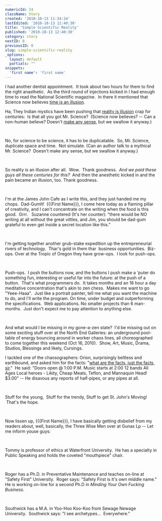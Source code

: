 ```yaml
---
numericId: 24
className: Story
created: '2010-10-13 11:34:24'
lastEdited: '2010-10-13 12:40:30'
title: 'Simple Scientific Reality'
published: '2010-10-13 12:40:30'
category: story
nextID: 0
previousID: 0
slug: simple-scientific-reality
_options:
  layout: default
  partials: ""
snippets:
  'first name': 'first name'
---
```

 I had another dentist appointment.&nbsp; It took about two hours for them to find the right anasthetic.&nbsp; As the third round of injections kicked in I had enough time to read the National Scientific magazine.&nbsp; In there it mentioned that Science now believes [time is an illusion][0].

Ha, They Indian mystics have been pushing that [reality is illusion][1] crap for centuries:&nbsp; Is that all you got Mr. Science?&nbsp; (Science now believes? -- Can a non-human believe? Doesn't [make any sense][2], but we swallow it anyway.)

&nbsp;

No, for science to be science, it has to be duplicatable.&nbsp; So, Mr. Science, duplicate space and time.&nbsp; Not simulate. (Can an author talk to a mythical Mr. Science?&nbsp; Doesn't make any sense, but we swallow it anyway.)

&nbsp;

So reality is an illusion after all.&nbsp; Wow.&nbsp; Thank goodness. &nbsp;_And we paid these guys all these centuries for this?_&nbsp; And then the anesthetic kicked in and the pain became an illusion, too. Thank goodness.

&nbsp;

I'm at the James John Cafe as I write this, and they just handed me my chops.&nbsp; Dad-GumIt!&nbsp; {{{First Name}}}, I come here today as a flaming pillar of creativity, and I can't concentrate on the writing when the food is this good.&nbsp; Grrr. &nbsp; Suzanne countered (It's her counter): &quot;there would be NO writing at all without the great vittles, and Jim, you should be dad-gum grateful to even get inside a secret location like this.&quot;

&nbsp;

I'm getting together another grub-stake expedition up the entrepreneurial rivers of technology.&nbsp; Thar's gold in them thar&nbsp; business opportunities.&nbsp; Biz-ops. Over at the Tropic of Oregon they have grow-ops.&nbsp; I look for push-ops.

&nbsp;

Push-ops.&nbsp; I push the buttons now, and the buttons I push make a 'puter do something fun, interesting or useful far into the future: at the push of a button.&nbsp; That's what programmers do.&nbsp; It takes months and an 18 hour a day meditative concentration that's akin to zen chess. &nbsp;Makes me want to go &quot;Yeee-Haaa&quot;.&nbsp; Just like a portrait painter, tell me what you want the machine to do, and I'll write the program. On time, under budget and outperforming the specifications.&nbsp; Web applications. No smaller projects than 6 man-months.&nbsp; Just don't expect me to pay attention to anything else.

&nbsp;

And what would I be missing in my gone-a-zen state?&nbsp; I'd be missing out on some exciting stuff over at the North End Galleries: an underground pool-table of energy bouncing around in worker chaos lines, all choreographed to come together this weekend (Oct 16, 2010).&nbsp; Show, Art, Music, Drama, Studios, Blessings and likely, Cursings.

I tackled one of the chaosographers: Orion, surprisingly beltless and earthbound, and asked him for the facts: &quot;[what are the facts, just the facts, sir][3].&quot; &nbsp;He said: &quot;Doors open @ 1:00 P.M. Music starts at 2:00 12 bands All Ages Local heroes - Likity, Cheap Meats, Teflon, and Mannaquin Head! $3.00&quot; -- He disavous any reports of half-pipes, or any pipes at all.&nbsp;

&nbsp;

Stuff for the young,&nbsp; Stuff for the trendy, Stuff to get St. John's Moving! &nbsp;That's the hope.

&nbsp;

Now lissen up, {{{First Name}}}, I have basically getting disbelief from my readers about, well, basically, the Three Wise Men over at Gunas Lp -- Let me inform youse guys:

&nbsp;

Tommy is professor of ethics at Waterfront University.&nbsp; He has a specialty in Public Speaking and holds the coveted &quot;mouthpiece&quot; chair.

&nbsp;

Roger has a Ph.D. in Preventative Maintenance and teaches on-line at &quot;Safety First&quot; University.&nbsp; Roger says: &quot;Safety First is it's own middle name.&quot; He is working on-line for a second Ph.D in _Minding Your Own Fucking Business_.

&nbsp;

Southwick has a M.A. in Yoo-Hoo Koo-Koo from Sewage Newage University.&nbsp; Southwick says: &quot;I see archetypes...&nbsp; Everywhere.&quot;

&nbsp;

&nbsp;

&nbsp;

[0]: http://www.scientificamerican.com/article.cfm?id=is-time-an-illusion
[1]: http://en.wikipedia.org/wiki/Maya_(illusion)
[2]: http://www.dougobriensblog.com/reverse-meta-model-selectional-restriction-violation/
[3]: http://en.wikipedia.org/wiki/Dragnet_(series)